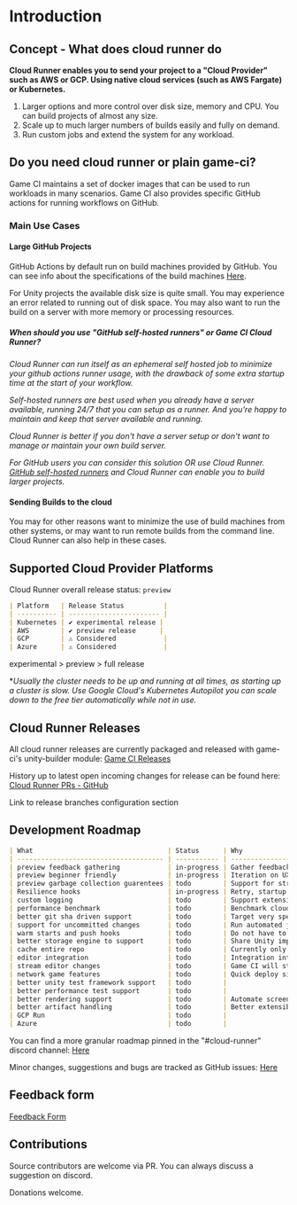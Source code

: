 # Introduction

## Concept - What does cloud runner do

**Cloud Runner enables you to send your project to a "Cloud Provider" such as AWS or GCP. Using native cloud services (such as AWS Fargate) or Kubernetes.**

1. Larger options and more control over disk size, memory and CPU. You can build projects of almost any size.
2. Scale up to much larger numbers of builds easily and fully on demand.
3. Run custom jobs and extend the system for any workload.

## Do you need cloud runner or plain game-ci?

Game CI maintains a set of docker images that can be used to run workloads in many scenarios. Game CI also provides specific GitHub actions for running workflows on GitHub.

### Main Use Cases

#### Large GitHub Projects

GitHub Actions by default run on build machines provided by GitHub. You can see info about the specifications of the build machines [Here](https://docs.github.com/en/actions/using-github-hosted-runners/about-github-hosted-runners).

For Unity projects the available disk size is quite small. You may experience an error related to running out of disk space. You may also want to run the build on a server with more memory or processing resources.

##### When should you use "GitHub self-hosted runners" or Game CI Cloud Runner?

_Cloud Runner can run itself as an ephemeral self hosted job to minimize your github actions runner usage, with the drawback of some extra startup time at the start of your workflow._

_Self-hosted runners are best used when you already have a server available, running 24/7 that you can setup as a runner. And you're happy to maintain and keep that server available and running._

_Cloud Runner is better if you don't have a server setup or don't want to manage or maintain your own build server._

_For GitHub users you can consider this solution OR use Cloud Runner._
_[GitHub self-hosted runners](https://docs.github.com/en/actions/hosting-your-own-runners/about-self-hosted-runners) and Cloud Runner can enable you to build larger projects._

#### Sending Builds to the cloud

You may for other reasons want to minimize the use of build machines from other systems, or may want to run remote builds from the command line. Cloud Runner can also help in these cases.

## Supported Cloud Provider Platforms

Cloud Runner overall release status: `preview`

```md
| Platform   | Release Status          |
| ---------- | ----------------------- |
| Kubernetes | ✔️ experimental release |
| AWS        | ✔️ preview release      |
| GCP        | ⚠ Considered            |
| Azure      | ⚠ Considered            |
```

experimental > preview > full release

\*_Usually the cluster needs to be up and running at all times, as starting up a cluster is slow._
_Use Google Cloud's Kubernetes Autopilot you can scale down to the free tier automatically while not in use._

## Cloud Runner Releases

All cloud runner releases are currently packaged and released with game-ci's unity-builder module:
[Game CI Releases](https://github.com/game-ci/unity-builder/releases)

History up to latest open incoming changes for release can be found here:
[Cloud Runner PRs - GitHub](https://github.com/game-ci/unity-builder/pulls?q=is%3Apr+cloud+runner)

Link to release branches configuration section

## Development Roadmap

```md
| What                                  | Status      | Why                                                                 |
| ------------------------------------- | ----------- | ------------------------------------------------------------------- |
| preview feedback gathering            | in-progress | Gather feedback on experience using cloud runner.                   |
| preview beginner friendly             | in-progress | Iteration on UX for cloud runner APIs and usability.                |
| preview garbage collection guarentees | todo        | Support for strong garbage collection guarentees.                   |
| Resilience hooks                      | in-progress | Retry, startup and cleanup hooks.                                   |
| custom logging                        | todo        | Support extensible logging to your own loggin service.              |
| performance benchmark                 | todo        | Benchmark cloud runner on a variety of project sizes.               |
| better git sha driven support         | todo        | Target very specific points in git history.                         |
| support for uncommitted changes       | todo        | Run automated jobs without having to commit, discover errors early. |
| warm starts and push hooks            | todo        | Do not have to wait for cloud runner to spin up a new machine.      |
| better storage engine to support      | todo        | Share Unity import cache between local and runners.                 |
| cache entire repo                     | todo        | Currently only supports caching LFS and Unity Library folder.       |
| editor integration                    | todo        | Integration into Unity to run cloud workloads.                      |
| stream editor changes                 | todo        | Game CI will stream any local changes to a build machine.           |
| network game features                 | todo        | Quick deploy simulation server, relay or headless client.           |
| better unity test framework support   | todo        |                                                                     |
| better performance test support       | todo        |                                                                     |
| better rendering support              | todo        | Automate screenshots, video and remote control clients.             |
| better artifact handling              | todo        | Better extensibility and support for artifact handling.             |
| GCP Run                               | todo        |                                                                     |
| Azure                                 | todo        |                                                                     |
```

You can find a more granular roadmap pinned in the "#cloud-runner" discord channel:
[Here](https://discord.com/channels/710946343828455455/789631903157583923/967524784659398748)

Minor changes, suggestions and bugs are tracked as GitHub issues:
[Here](https://github.com/game-ci/unity-builder/labels/cloud-runner)

## Feedback form

[Feedback Form](https://forms.gle/3Wg1gGf9FnZ72RiJ9)

## Contributions

Source contributors are welcome via PR. You can always discuss a suggestion on discord.

Donations welcome.
